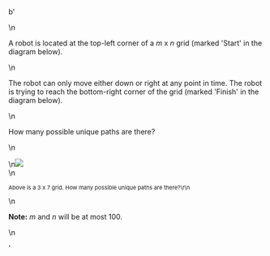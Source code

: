 b'<div class="question-description">\n<p><p>A robot is located at the top-left corner of a <i>m</i> x <i>n</i> grid (marked \'Start\' in the diagram below).</p>\n<p>The robot can only move either down or right at any point in time. The robot is trying to reach the bottom-right corner of the grid (marked \'Finish\' in the diagram below).</p>\n<p>How many possible unique paths are there?</p>\n<p>\n<img src="https://leetcode.com/static/images/problemset/robot_maze.png"><br/>\n<p style="font-size: 11px">Above is a 3 x 7 grid. How many possible unique paths are there?\r\n</p>\n<p><b>Note:</b> <i>m</i> and <i>n</i> will be at most 100.</p></img></p>\n</p></div>'